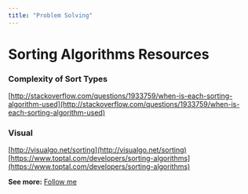 ```yaml
---
title: "Problem Solving"
---
```


# Sorting Algorithms Resources

### Complexity of Sort Types
[http://stackoverflow.com/questions/1933759/when-is-each-sorting-algorithm-used](http://stackoverflow.com/questions/1933759/when-is-each-sorting-algorithm-used)

### Visual
[http://visualgo.net/sorting](http://visualgo.net/sorting)
[https://www.toptal.com/developers/sorting-algorithms](https://www.toptal.com/developers/sorting-algorithms)



**See more:**
[Follow me](problem-solving/me-on-problem-solving.md)
